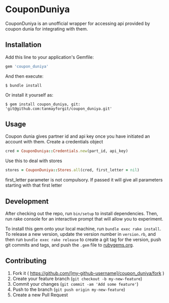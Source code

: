# CouponDuniya

CouponDuniya is an unofficial wrapper for accessing api provided by coupon dunia for integrating with them.

## Installation

Add this line to your application's Gemfile:

```ruby
gem 'coupon_duniya'
```

And then execute:

    $ bundle install

Or install it yourself as:

    $ gem install coupon_duniya, git: 'git@github.com:tanmayforgit/coupon_duniya.git'

## Usage

Coupon dunia gives partner id and api key once you have initiated an account with them. Create
a credentials object
```ruby
cred = CouponDuniya::Credentials.new(part_id, api_key)
```

Use this to deal with stores
```ruby
stores = CouponDuniya::Stores.all(cred, first_letter = nil)
```

first_letter parameter is not compulsory. If passed it will give all parameters starting with that
first letter

## Development

After checking out the repo, run `bin/setup` to install dependencies. Then, run rake console for an interactive prompt that will allow you to experiment.

To install this gem onto your local machine, run `bundle exec rake install`. To release a new version, update the version number in `version.rb`, and then run `bundle exec rake release` to create a git tag for the version, push git commits and tags, and push the `.gem` file to [rubygems.org](https://rubygems.org).

## Contributing

1. Fork it ( https://github.com/[my-github-username]/coupon_duniya/fork )
2. Create your feature branch (`git checkout -b my-new-feature`)
3. Commit your changes (`git commit -am 'Add some feature'`)
4. Push to the branch (`git push origin my-new-feature`)
5. Create a new Pull Request
